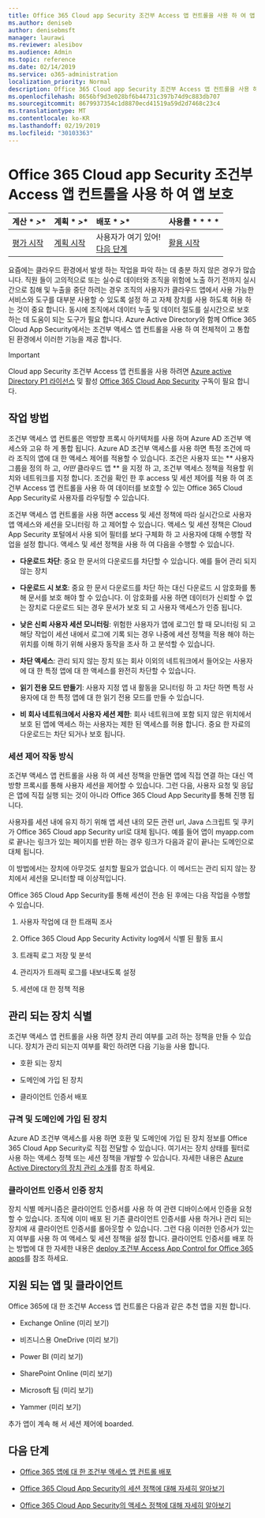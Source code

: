 ```yaml
---
title: Office 365 Cloud app Security 조건부 Access 앱 컨트롤을 사용 하 여 앱 보호
ms.author: deniseb
author: denisebmsft
manager: laurawi
ms.reviewer: alesibov
ms.audience: Admin
ms.topic: reference
ms.date: 02/14/2019
ms.service: o365-administration
localization_priority: Normal
description: Office 365 Cloud app Security 조건부 Access 앱 컨트롤을 사용 하 여 실시간으로 위반 및 누출을 중단 합니다.
ms.openlocfilehash: 8656bf9d3e028bf6b44731c397b74d9c883db707
ms.sourcegitcommit: 8679937354c1d8870ecd41519a59d2d7468c23c4
ms.translationtype: MT
ms.contentlocale: ko-KR
ms.lasthandoff: 02/19/2019
ms.locfileid: "30103363"
---
```

# <a name="protect-apps-with-office-365-cloud-app-security-conditional-access-app-control"></a>Office 365 Cloud app Security 조건부 Access 앱 컨트롤을 사용 하 여 앱 보호

|계산 * *\>**|계획 * *\>**|배포 * *\>**|사용률 * * * *|
|:-----|:-----|:-----|:-----|
|[평가 시작](office-365-cas-overview.md) <br/> |[계획 시작](get-ready-for-office-365-cas.md) <br/> |사용자가 여기 있어!  <br/> [다음 단계](ocas-deploy-conditional-access-app-control.md) <br/> |[활용 시작](utilization-activities-for-ocas.md) <br/> |

요즘에는 클라우드 환경에서 발생 하는 작업을 파악 하는 데 충분 하지 않은 경우가 많습니다. 직원 들이 고의적으로 또는 실수로 데이터와 조직을 위험에 노출 하기 전까지 실시간으로 침해 및 누출을 중단 하려는 경우 조직의 사용자가 클라우드 앱에서 사용 가능한 서비스와 도구를 대부분 사용할 수 있도록 설정 하 고 자체 장치를 사용 하도록 허용 하는 것이 중요 합니다. 동시에 조직에서 데이터 누출 및 데이터 절도를 실시간으로 보호 하는 데 도움이 되는 도구가 필요 합니다. Azure Active Directory와 함께 Office 365 Cloud App Security에서는 조건부 액세스 앱 컨트롤을 사용 하 여 전체적이 고 통합 된 환경에서 이러한 기능을 제공 합니다.

> [!IMPORTANT]
> Cloud app Security 조건부 Access 앱 컨트롤을 사용 하려면 [Azure active Directory P1 라이선스](https://azure.microsoft.com/pricing/details/active-directory/) 및 활성 [Office 365 Cloud App Security](office-365-cas-overview.md) 구독이 필요 합니다.

## <a name="how-it-works"></a>작업 방법

조건부 액세스 앱 컨트롤은 역방향 프록시 아키텍처를 사용 하며 Azure AD 조건부 액세스와 고유 하 게 통합 됩니다. Azure AD 조건부 액세스를 사용 하면 특정 조건에 따라 조직의 앱에 대 한 액세스 제어를 적용할 수 있습니다. 조건은 사용자 또는 ** 사용자 그룹을 정의 하 고, *어떤* 클라우드 앱 ** 을 지정 하 고, 조건부 액세스 정책을 적용할 위치와 네트워크를 지정 합니다. 조건을 확인 한 후 access 및 세션 제어를 적용 하 여 조건부 Access 앱 컨트롤을 사용 하 여 데이터를 보호할 수 있는 Office 365 Cloud App Security로 사용자를 라우팅할 수 있습니다.

조건부 액세스 앱 컨트롤을 사용 하면 access 및 세션 정책에 따라 실시간으로 사용자 앱 액세스와 세션을 모니터링 하 고 제어할 수 있습니다. 액세스 및 세션 정책은 Cloud App Security 포털에서 사용 되어 필터를 보다 구체화 하 고 사용자에 대해 수행할 작업을 설정 합니다. 액세스 및 세션 정책을 사용 하 여 다음을 수행할 수 있습니다.

- **다운로드 차단**: 중요 한 문서의 다운로드를 차단할 수 있습니다. 예를 들어 관리 되지 않는 장치

- **다운로드 시 보호**: 중요 한 문서 다운로드를 차단 하는 대신 다운로드 시 암호화를 통해 문서를 보호 해야 할 수 있습니다. 이 암호화를 사용 하면 데이터가 신뢰할 수 없는 장치로 다운로드 되는 경우 문서가 보호 되 고 사용자 액세스가 인증 됩니다.

- **낮은 신뢰 사용자 세션 모니터링**: 위험한 사용자가 앱에 로그인 할 때 모니터링 되 고 해당 작업이 세션 내에서 로그에 기록 되는 경우 나중에 세션 정책을 적용 해야 하는 위치를 이해 하기 위해 사용자 동작을 조사 하 고 분석할 수 있습니다.

- **차단 액세스**: 관리 되지 않는 장치 또는 회사 이외의 네트워크에서 들어오는 사용자에 대 한 특정 앱에 대 한 액세스를 완전히 차단할 수 있습니다.

- **읽기 전용 모드 만들기**: 사용자 지정 앱 내 활동을 모니터링 하 고 차단 하면 특정 사용자에 대 한 특정 앱에 대 한 읽기 전용 모드를 만들 수 있습니다.

- **비 회사 네트워크에서 사용자 세션 제한**: 회사 네트워크에 포함 되지 않은 위치에서 보호 된 앱에 액세스 하는 사용자는 제한 된 액세스를 허용 합니다. 중요 한 자료의 다운로드는 차단 되거나 보호 됩니다.

### <a name="how-session-control-works"></a>세션 제어 작동 방식

조건부 액세스 앱 컨트롤을 사용 하 여 세션 정책을 만들면 앱에 직접 연결 하는 대신 역방향 프록시를 통해 사용자 세션을 제어할 수 있습니다. 그런 다음, 사용자 요청 및 응답은 앱에 직접 실행 되는 것이 아니라 Office 365 Cloud App Security를 통해 진행 됩니다.

사용자를 세션 내에 유지 하기 위해 앱 세션 내의 모든 관련 url, Java 스크립트 및 쿠키가 Office 365 Cloud app Security url로 대체 됩니다. 예를 들어 앱이 myapp.com로 끝나는 링크가 있는 페이지를 반환 하는 경우 링크가 다음과 같이 끝나는 도메인으로 대체 됩니다.

이 방법에서는 장치에 아무것도 설치할 필요가 없습니다. 이 메서드는 관리 되지 않는 장치에서 세션을 모니터할 때 이상적입니다.

Office 365 Cloud App Security를 통해 세션이 전송 된 후에는 다음 작업을 수행할 수 있습니다.

1. 사용자 작업에 대 한 트래픽 조사

2. Office 365 Cloud App Security Activity log에서 식별 된 활동 표시

3. 트래픽 로그 저장 및 분석

4. 관리자가 트래픽 로그를 내보내도록 설정

5. 세션에 대 한 정책 적용

## <a name="managed-device-identification"></a>관리 되는 장치 식별

조건부 액세스 앱 컨트롤을 사용 하면 장치 관리 여부를 고려 하는 정책을 만들 수 있습니다. 장치가 관리 되는지 여부를 확인 하려면 다음 기능을 사용 합니다.

- 호환 되는 장치

- 도메인에 가입 된 장치

- 클라이언트 인증서 배포

### <a name="compliant-and-domain-joined-devices"></a>규격 및 도메인에 가입 된 장치

Azure AD 조건부 액세스를 사용 하면 호환 및 도메인에 가입 된 장치 정보를 Office 365 Cloud App Security로 직접 전달할 수 있습니다. 여기서는 장치 상태를 필터로 사용 하는 액세스 정책 또는 세션 정책을 개발할 수 있습니다. 자세한 내용은 [Azure Active Directory의 장치 관리 소개](https://docs.microsoft.com/azure/active-directory/device-management-introduction)를 참조 하세요.

### <a name="client-certificate-authenticated-devices"></a>클라이언트 인증서 인증 장치

장치 식별 메커니즘은 클라이언트 인증서를 사용 하 여 관련 디바이스에서 인증을 요청할 수 있습니다. 조직에 이미 배포 된 기존 클라이언트 인증서를 사용 하거나 관리 되는 장치에 새 클라이언트 인증서를 롤아웃할 수 있습니다. 그런 다음 이러한 인증서가 있는지 여부를 사용 하 여 액세스 및 세션 정책을 설정 합니다. 클라이언트 인증서를 배포 하는 방법에 대 한 자세한 내용은 [deploy 조건부 Access App Control for Office 365 apps](ocas-deploy-conditional-access-app-control.md)를 참조 하세요.

## <a name="supported-apps-and-clients"></a>지원 되는 앱 및 클라이언트

Office 365에 대 한 조건부 Access 앱 컨트롤은 다음과 같은 추천 앱을 지원 합니다.

- Exchange Online (미리 보기)

- 비즈니스용 OneDrive (미리 보기)

- Power BI (미리 보기)

- SharePoint Online (미리 보기)

- Microsoft 팀 (미리 보기)

- Yammer (미리 보기)

추가 앱이 계속 해 서 세션 제어에 boarded.

## <a name="next-steps"></a>다음 단계

- [Office 365 앱에 대 한 조건부 액세스 앱 컨트롤 배포](ocas-deploy-conditional-access-app-control.md)

- [Office 365 Cloud App Security의 세션 정책에 대해 자세히 알아보기](ocas-session-policies.md)

- [Office 365 Cloud App Security의 액세스 정책에 대해 자세히 알아보기](ocas-access-policies.md) 
